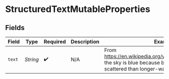 # StructuredTextMutableProperties


## Fields

| Field                                                                                                                                                 | Type                                                                                                                                                  | Required                                                                                                                                              | Description                                                                                                                                           | Example                                                                                                                                               |
| ----------------------------------------------------------------------------------------------------------------------------------------------------- | ----------------------------------------------------------------------------------------------------------------------------------------------------- | ----------------------------------------------------------------------------------------------------------------------------------------------------- | ----------------------------------------------------------------------------------------------------------------------------------------------------- | ----------------------------------------------------------------------------------------------------------------------------------------------------- |
| `text`                                                                                                                                                | *String*                                                                                                                                              | :heavy_check_mark:                                                                                                                                    | N/A                                                                                                                                                   | From https://en.wikipedia.org/wiki/Diffuse_sky_radiation, the sky is blue because blue light is more strongly scattered than longer-wavelength light. |